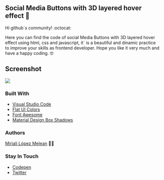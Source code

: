 ## Social Media Buttons with 3D layered hover effect :open_file_folder:

Hi github´s community! :octocat:

Here you can find the code of social Media Buttons with 3D layered hover effect using html, css and javascript, it´ is a beautiful and dinamic practice to improve your skills as frontend developer. Hope you like it very much and have a happy coding. :nerd_face:

## Screenshot

![](https://instagram.fccs3-1.fna.fbcdn.net/v/t51.2885-15/fr/e15/s1080x1080/126106996_103827044859707_2329639570237254032_n.jpg?_nc_ht=instagram.fccs3-1.fna.fbcdn.net&_nc_cat=111&_nc_ohc=qSY19fQwbRYAX9SsKDd&tp=1&oh=abc18085170b31eb5f231426d7b46d65&oe=5FE7BC27&ig_cache_key=MjQ1MTA4MjM3ODYxNDMwMzI0Ng%3D%3D.2)

### Built With
- [Visual Studio Code](https://www.sublimetext.com/)
- [Flat UI Colors](https://flatuicolors.com/)
- [Font Awesome](https://fontawesome.com/)
- [Material Design Box Shadows](https://codepen.io/sdthornton/pen/wBZdXq)

### Authors 
[Miriali López Melean](https://github.com/Miriali) :woman_technologist:

### Stay In Touch
- [Codepen](https://codepen.io/your-work/) 
- [Twitter](https://twitter.com/miricailopez)
